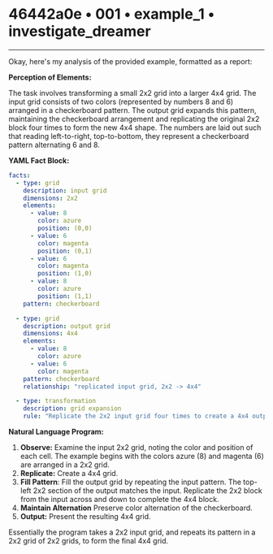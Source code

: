 # 46442a0e • 001 • example_1 • investigate_dreamer

---
Okay, here's my analysis of the provided example, formatted as a report:

**Perception of Elements:**

The task involves transforming a small 2x2 grid into a larger 4x4 grid. The input grid consists of two colors (represented by numbers 8 and 6) arranged in a checkerboard pattern. The output grid expands this pattern, maintaining the checkerboard arrangement and replicating the original 2x2 block four times to form the new 4x4 shape. The numbers are laid out such that reading left-to-right, top-to-bottom, they represent a checkerboard pattern alternating 6 and 8.

**YAML Fact Block:**



```yaml
facts:
  - type: grid
    description: input grid
    dimensions: 2x2
    elements:
      - value: 8
        color: azure
        position: (0,0)
      - value: 6
        color: magenta
        position: (0,1)
      - value: 6
        color: magenta
        position: (1,0)
      - value: 8
        color: azure
        position: (1,1)
    pattern: checkerboard

  - type: grid
    description: output grid
    dimensions: 4x4
    elements:
      - value: 8
        color: azure
      - value: 6
        color: magenta
    pattern: checkerboard
    relationship: "replicated input grid, 2x2 -> 4x4"

  - type: transformation
    description: grid expansion
    rule: "Replicate the 2x2 input grid four times to create a 4x4 output grid, maintaining the checkerboard pattern."
```



**Natural Language Program:**

1.  **Observe:** Examine the input 2x2 grid, noting the color and position of each cell. The example begins with the colors azure (8) and magenta (6) are arranged in a 2x2 grid.
2.  **Replicate:** Create a 4x4 grid.
3. **Fill Pattern**: Fill the output grid by repeating the input pattern. The top-left 2x2 section of the output matches the input. Replicate the 2x2 block from the input across and down to complete the 4x4 block.
4. **Maintain Alternation** Preserve color alternation of the checkerboard.
5.  **Output:** Present the resulting 4x4 grid.

Essentially the program takes a 2x2 input grid, and repeats its pattern in a 2x2 grid of 2x2 grids, to form the final 4x4 grid.

